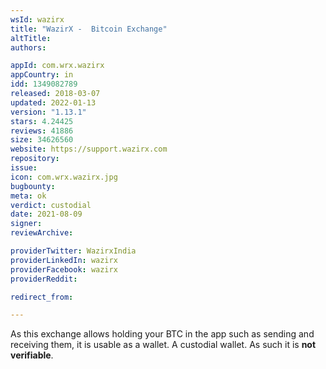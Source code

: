 ```yaml
---
wsId: wazirx
title: "WazirX -  Bitcoin Exchange"
altTitle: 
authors:

appId: com.wrx.wazirx
appCountry: in
idd: 1349082789
released: 2018-03-07
updated: 2022-01-13
version: "1.13.1"
stars: 4.24425
reviews: 41886
size: 34626560
website: https://support.wazirx.com
repository: 
issue: 
icon: com.wrx.wazirx.jpg
bugbounty: 
meta: ok
verdict: custodial
date: 2021-08-09
signer: 
reviewArchive:

providerTwitter: WazirxIndia
providerLinkedIn: wazirx
providerFacebook: wazirx
providerReddit: 

redirect_from:

---
```


As this exchange allows holding your BTC in the app such
as sending and receiving them, it is usable as a wallet. A custodial wallet. As
such it is **not verifiable**.
